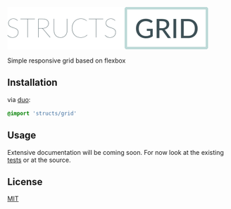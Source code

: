 
![logo for structs/grid][logo]

Simple responsive grid based on flexbox

## Installation

via [duo](https://github.com/duojs/duo):

```css
@import 'structs/grid'
```

## Usage

Extensive documentation will be coming soon. For now look at the existing [tests](./test/index.html) or at the source.

## License

[MIT][license]

[logo]: ./grid.png
[license]: ./license